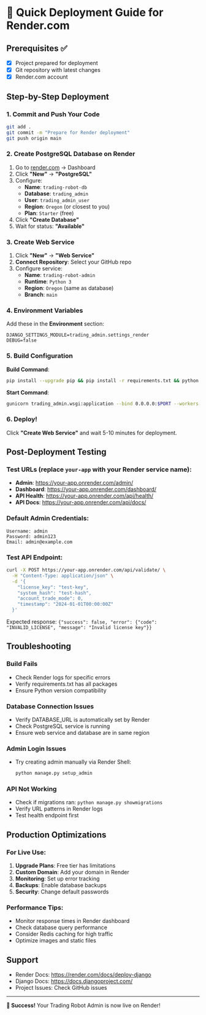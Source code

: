 # 🚀 Quick Deployment Guide for Render.com

## Prerequisites ✅
- [x] Project prepared for deployment
- [x] Git repository with latest changes
- [x] Render.com account

## Step-by-Step Deployment

### 1. Commit and Push Your Code
```bash
git add .
git commit -m "Prepare for Render deployment"
git push origin main
```

### 2. Create PostgreSQL Database on Render
1. Go to [render.com](https://render.com) → Dashboard
2. Click **"New"** → **"PostgreSQL"**
3. Configure:
   - **Name**: `trading-robot-db`
   - **Database**: `trading_admin`
   - **User**: `trading_admin_user`
   - **Region**: `Oregon` (or closest to you)
   - **Plan**: `Starter` (free)
4. Click **"Create Database"**
5. Wait for status: **"Available"**

### 3. Create Web Service
1. Click **"New"** → **"Web Service"**
2. **Connect Repository**: Select your GitHub repo
3. Configure service:
   - **Name**: `trading-robot-admin`
   - **Runtime**: `Python 3`
   - **Region**: `Oregon` (same as database)
   - **Branch**: `main`

### 4. Environment Variables
Add these in the **Environment** section:
```
DJANGO_SETTINGS_MODULE=trading_admin.settings_render
DEBUG=false
```

### 5. Build Configuration
**Build Command**:
```bash
pip install --upgrade pip && pip install -r requirements.txt && python manage.py collectstatic --noinput && python manage.py migrate --noinput && python manage.py setup_admin
```

**Start Command**:
```bash
gunicorn trading_admin.wsgi:application --bind 0.0.0.0:$PORT --workers 3 --timeout 120
```

### 6. Deploy!
Click **"Create Web Service"** and wait 5-10 minutes for deployment.

## Post-Deployment Testing

### Test URLs (replace `your-app` with your Render service name):
- **Admin**: https://your-app.onrender.com/admin/
- **Dashboard**: https://your-app.onrender.com/dashboard/
- **API Health**: https://your-app.onrender.com/api/health/
- **API Docs**: https://your-app.onrender.com/api/docs/

### Default Admin Credentials:
```
Username: admin
Password: admin123
Email: admin@example.com
```

### Test API Endpoint:
```bash
curl -X POST https://your-app.onrender.com/api/validate/ \
  -H "Content-Type: application/json" \
  -d '{
    "license_key": "test-key",
    "system_hash": "test-hash", 
    "account_trade_mode": 0,
    "timestamp": "2024-01-01T00:00:00Z"
  }'
```

Expected response: `{"success": false, "error": {"code": "INVALID_LICENSE", "message": "Invalid license key"}}`

## Troubleshooting

### Build Fails
- Check Render logs for specific errors
- Verify requirements.txt has all packages
- Ensure Python version compatibility

### Database Connection Issues
- Verify DATABASE_URL is automatically set by Render
- Check PostgreSQL service is running
- Ensure web service and database are in same region

### Admin Login Issues
- Try creating admin manually via Render Shell:
  ```bash
  python manage.py setup_admin
  ```

### API Not Working
- Check if migrations ran: `python manage.py showmigrations`
- Verify URL patterns in Render logs
- Test health endpoint first

## Production Optimizations

### For Live Use:
1. **Upgrade Plans**: Free tier has limitations
2. **Custom Domain**: Add your domain in Render
3. **Monitoring**: Set up error tracking
4. **Backups**: Enable database backups
5. **Security**: Change default passwords

### Performance Tips:
- Monitor response times in Render dashboard
- Check database query performance
- Consider Redis caching for high traffic
- Optimize images and static files

## Support
- Render Docs: https://render.com/docs/deploy-django
- Django Docs: https://docs.djangoproject.com/
- Project Issues: Check GitHub issues

---
**🎉 Success!** Your Trading Robot Admin is now live on Render!
